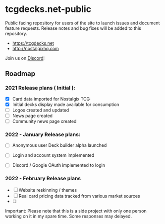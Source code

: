 # tcgdecks.net-public
Public facing repository for users of the site to launch issues and document feature requests.  Release notes and bug fixes will be added to this repository.

* https://tcgdecks.net
* http://nostalgixhq.com

Join us on [Discord](https://discord.gg/KWQrRE867Z)!

## Roadmap 

### 2021 Release plans ( Initial ):

 * [x] Card data imported for Nostalgix TCG
 * [x] Initial decks display made available for consumption
 * [ ] Logos created and updated
 * [ ] News page created
 * [ ] Community news page created 

### 2022 - January Release plans:
 * [ ] Anonymous user Deck builder alpha launched
 * [ ] Login and account system implemented
 * [ ] Discord / Google OAuth implemented to login


### 2022 - February Release plans
 * [ ] Website reskinning / themes
 * [ ] Real card pricing data tracked from various market sources
 * [ ] 

Important: Please note that this is a side project with only one person working on it in my spare time.  Some responses may delayed.

